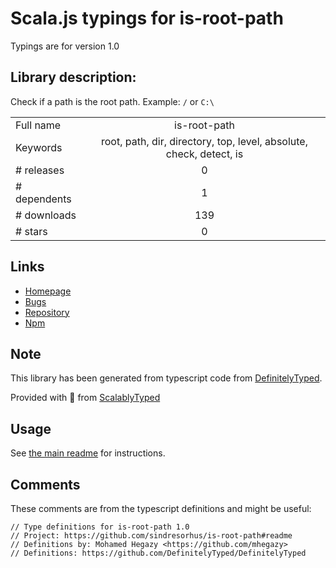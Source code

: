 
# Scala.js typings for is-root-path

Typings are for version 1.0

## Library description:
Check if a path is the root path. Example: `/` or `C:\`

|                    |                 |
| ------------------ | :-------------: |
| Full name          | is-root-path |
| Keywords           | root, path, dir, directory, top, level, absolute, check, detect, is |
| # releases         | 0 |
| # dependents       | 1 |
| # downloads        | 139 |
| # stars            | 0 |

## Links
- [Homepage](https://github.com/sindresorhus/is-root-path#readme)
- [Bugs](https://github.com/sindresorhus/is-root-path/issues)
- [Repository](https://github.com/sindresorhus/is-root-path)
- [Npm](https://www.npmjs.com/package/is-root-path)
    


## Note
This library has been generated from typescript code from [DefinitelyTyped](https://definitelytyped.org).

Provided with :purple_heart: from [ScalablyTyped](https://github.com/oyvindberg/ScalablyTyped)

## Usage
See [the main readme](../../readme.md) for instructions.

## Comments

These comments are from the typescript definitions and might be useful:
```
// Type definitions for is-root-path 1.0
// Project: https://github.com/sindresorhus/is-root-path#readme
// Definitions by: Mohamed Hegazy <https://github.com/mhegazy>
// Definitions: https://github.com/DefinitelyTyped/DefinitelyTyped

```

